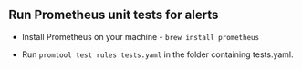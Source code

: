 ## Run Prometheus unit tests for alerts

- Install Prometheus on your machine - `brew install prometheus`

- Run `promtool test rules tests.yaml` in the folder containing tests.yaml.